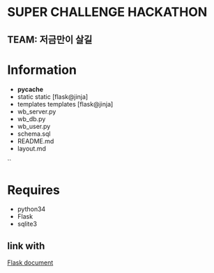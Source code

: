 # SUPER CHALLENGE HACKATHON
## TEAM: 저금만이 살길

# Information
- __pycache__
- static
	static [flask@jinja]
- templates
	templates [flask@jinja]
- wb_server.py
- wb_db.py
- wb_user.py
- schema.sql
- README.md 
- layout.md



``





# Requires
- python34
- Flask
- sqlite3

## link with 
[Flask document](http://flask.pocoo.org/docs/0.10/)
